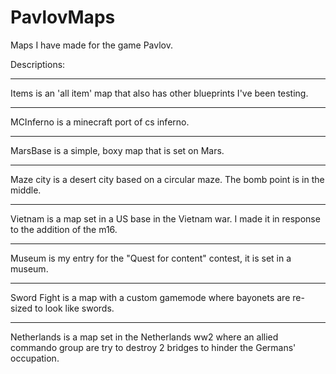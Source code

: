 # PavlovMaps
Maps I have made for the game Pavlov.

Descriptions:

------------------------------------------------
Items is an 'all item' map that also has other blueprints I've been testing.

------------------------------------------------
MCInferno is a minecraft port of cs inferno.

------------------------------------------------
MarsBase is a simple, boxy map that is set on Mars.

------------------------------------------------
Maze city is a desert city based on a circular maze. The bomb point is in the middle.

------------------------------------------------
Vietnam is a map set in a US base in the Vietnam war. I made it in response to the addition of the m16.

------------------------------------------------
Museum is my entry for the "Quest for content" contest, it is set in a museum.

------------------------------------------------
Sword Fight is a map with a custom gamemode where bayonets are re-sized to look like swords.

------------------------------------------------
Netherlands is a map set in the Netherlands ww2 where an allied commando group are try to destroy 2 bridges to hinder the Germans' occupation.